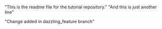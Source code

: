 "This is the readme file for the tutorial repository."
"And this is just another line"

"Change added in dazzling_feature branch"